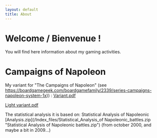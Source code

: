 ```yaml
---
layout: default
title: About
---
```

# Welcome / Bienvenue !

You will find here information about my gaming activities. 



# Campaigns of Napoleon

My variant for "The Campaigns of Napoleon" (see https://boardgamegeek.com/boardgamefamily/2339/series-campaigns-napoleon-system-1x)) : [Variant.pdf](/Index_files/DaudinCampaingsofNapoleonVariant_0_7_14.pdf "DaudinCampaingsofNapoleonVariant_0_7_14.pdf") 


[Light variant.pdf](/Index_files/DaudinCampaingsofNapoleonLightVariant_0_1_11.pdf "DaudinCampaingsofNapoleonLightVariant_0_1_11.pdf")


The statistical analysis it is based on: Statistical Analysis of Napoleonic [Analysis.zip](/Index_files/Statistical_Analysis_of Napoleonic_battles.zip "Statistical Analysis of Napoleonic battles.zip") (from october 2000, and maybe a bit in 2009...)


